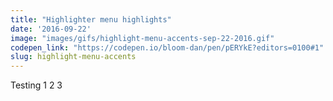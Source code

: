 ```yaml
---
title: "Highlighter menu highlights"
date: '2016-09-22'
image: "images/gifs/highlight-menu-accents-sep-22-2016.gif"
codepen_link: "https://codepen.io/bloom-dan/pen/pERYkE?editors=0100#1"
slug: highlight-menu-accents
---
```


Testing 1 2 3
